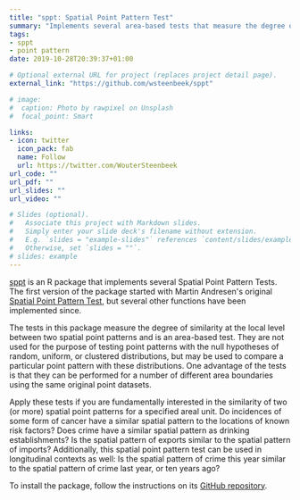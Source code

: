 ```yaml
---
title: "sppt: Spatial Point Pattern Test"
summary: "Implements several area-based tests that measure the degree of similarity at the local level between two spatial point patterns."
tags:
- sppt
- point pattern
date: 2019-10-28T20:39:37+01:00

# Optional external URL for project (replaces project detail page).
external_link: "https://github.com/wsteenbeek/sppt"

# image:
#  caption: Photo by rawpixel on Unsplash
#  focal_point: Smart

links:
- icon: twitter
  icon_pack: fab
  name: Follow
  url: https://twitter.com/WouterSteenbeek
url_code: ""
url_pdf: ""
url_slides: ""
url_video: ""

# Slides (optional).
#   Associate this project with Markdown slides.
#   Simply enter your slide deck's filename without extension.
#   E.g. `slides = "example-slides"` references `content/slides/example-slides.md`.
#   Otherwise, set `slides = ""`.
# slides: example
---
```


[sppt](https://github.com/wsteenbeek/sppt) is an R package that implements several Spatial Point Pattern Tests. The first version of the package started with Martin Andresen's original [Spatial Point Pattern Test](http://www.sfu.ca/~andresen/spptest/spptest.html), but several other functions have been implemented since.

The tests in this package measure the degree of similarity at the local level between two spatial point patterns and is an area-based test. They are not used for the purpose of testing point patterns with the null hypotheses of random, uniform, or clustered distributions, but may be used to compare a particular point pattern with these distributions. One advantage of the tests is that they can be performed for a number of different area boundaries using the same original point datasets.

Apply these tests if you are fundamentally interested in the similarity of two (or more) spatial point patterns for a specified areal unit. Do incidences of some form of cancer have a similar spatial pattern to the locations of known risk factors? Does crime have a similar spatial pattern as drinking establishments? Is the spatial pattern of exports similar to the spatial pattern of imports? Additionally, this spatial point pattern test can be used in longitudinal contexts as well: Is the spatial pattern of crime this year similar to the spatial pattern of crime last year, or ten years ago?

To install the package, follow the instructions on its [GitHub repository](https://github.com/wsteenbeek/sppt).
